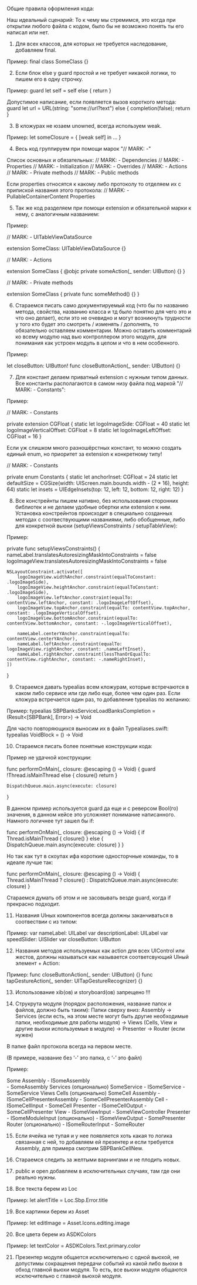 Общие правила оформления кода:

Наш идеальный сценарий:
То к чему мы стремимся, это когда при открытии любого файла с кодом, было бы не возможно понять ты его написал или нет.

1) Для всех классов, для которых не требуется наследование, добавляем final.

Пример:
final class SomeClass {}

2) Если блок else у guard простой и не требует никакой логики, то пишем его в одну строчку.

Пример:
guard let self = self else { return }

Допустимое написание, если появляется вызов короткого метода:
guard let url = URL(string: "some://url?text") else { completion(false); return }

3) В кложурах не юзаем unowned, всегда используем weak.

Пример:
let someClosure = { [weak self] in
    ...
}

4) Весь код группируем при помощи марок "// MARK: -"

Cписок основных и обязательных:
// MARK: - Dependencies
// MARK: - Properties
// MARK: - Initialization
// MARK: - Overrides
// MARK: - Actions
// MARK: - Private methods
// MARK: - Public methods

Если properties относятся к какому либо протоколу то отделяем их с припиской названия этого протокола:
// MARK: - PullableContainerContent Properties

5) Так же код разделяем при помощи extension и обязательной марки к нему, с аналогичным названием:

Пример:

// MARK: - UITableViewDataSource

extension SomeClass: UITableViewDataSource {}

// MARK: - Actions

extension SomeClass {
    @objc private someAction(_ sender: UIButton) {}
}

// MARK: - Private methods

extension SomeClass {
    private func someMethod() {}
}

6) Стараемся писать само документируемый код (что бы по названию метода, свойства, названию класса и тд было понятно для чего это и что оно делает), если это не очевидно и могут возникнуть трудности у того кто будет это смотреть / изменять / дополнять, то обязательно оставляем комментарии. Можно оставить комментарий ко всему модулю над вью контроллером этого модуля, для понимания как устроен модуль в целом и что в нем особенного.

Пример:

let closeButton: UIButton!
func closeButtonAction(_ sender: UIButton) {}

7) Для констант делаем приватный extension с нужным типом данных.
    Все константы располагаются в самом низу файла под маркой "// MARK: - Constants":
    
Пример:

// MARK: - Constants

private extension CGFloat {
    static let logoImageSide: CGFloat = 40
    static let logoImageVerticalOffset: CGFloat = 8
    static let logoImageLeftOffset: CGFloat = 16
}

Если уж слишком много разношёрстных констант, то можно создать единый enum, но приоритет за extension к конкретному типу!

// MARK: - Constants

private enum Constants {
    static let anchorInset: CGFloat = 24
    static let defaultSize = CGSize(width: UIScreen.main.bounds.width - (2 * 16), height: 64)
    static let insets = UIEdgeInsets(top: 12, left: 12, bottom: 12, right: 12)
}

8) Все констрейнты пишем нативно, без использования сторонних библиотек и не делаем удобные обертки или extension к ним.
    Установка констрейнтов происходит в специально созданных методах с соотвествующими названиями, либо обобщенные, либо
    для конкретной вьюхи (setupViewsConstraints / setupTableView):

Пример:

private func setupViewsConstraints() {
    nameLabel.translatesAutoresizingMaskIntoConstraints = false
    logoImageView.translatesAutoresizingMaskIntoConstraints = false

    NSLayoutConstraint.activate([
        logoImageView.widthAnchor.constraint(equalToConstant: .logoImageSide),
        logoImageView.heightAnchor.constraint(equalToConstant: .logoImageSide),
        logoImageView.leftAnchor.constraint(equalTo: contentView.leftAnchor, constant: .logoImageLeftOffset),
        logoImageView.topAnchor.constraint(equalTo: contentView.topAnchor, constant: .logoImageVerticalOffset),
        logoImageView.bottomAnchor.constraint(equalTo: contentView.bottomAnchor, constant: -.logoImageVerticalOffset),

        nameLabel.centerYAnchor.constraint(equalTo: contentView.centerYAnchor),
        nameLabel.leftAnchor.constraint(equalTo: logoImageView.rightAnchor, constant: .nameLeftInset),
        nameLabel.rightAnchor.constraint(lessThanOrEqualTo: contentView.rightAnchor, constant: -.nameRightInset),
    ])
}

9) Стараемся давать typealias всем кложурам, которые встречаются в каком либо сервисе или где либо еще, более чем один раз.
    Если кложура встречается один раз, то добавление typealias по желанию:

Пример:
typealias SBPBanksServiceLoadBanksCompletion = (Result<[SBPBank], Error>) -> Void

Для часто повторяющихся выносим их в файл Typealiases.swift:
typealias VoidBlock = () -> Void

10) Стараемся писать более понятные конструкции кода:

Пример не удачной конструкции:

func performOnMain(_ closure: @escaping () -> Void) {
    guard !Thread.isMainThread else {
        closure()
        return
    }

    DispatchQueue.main.async(execute: closure)
}

В данном пример используется guard да еще и с реверсом Bool(го) значения, в данном кейсе это усложняет понимание написанного.
Намного логичнее тут зашел бы if: 

func performOnMain(_ closure: @escaping () -> Void) {
    if Thread.isMainThread {
        closure()
    } else {
        DispatchQueue.main.async(execute: closure)
    }
}

Но так как тут в скоупах ифа короткие односторчные команды, то в идеале лучше так:

func performOnMain(_ closure: @escaping () -> Void) {
    Thread.isMainThread ? closure() : DispatchQueue.main.async(execute: closure)
}

Cтараемся думать об этом и не засовывать везде guard, когда if прекрасно подходит.

11) Названия UIных компонентов всегда должны заканчиваться в соотвествии с из типом:

Пример:
var nameLabel: UILabel
var descriptionLabel: UILabel
var speedSlider: UISlider
var closeButton: UIButton 

12) Названия методов используемых как action для всех UIControl или жестов, должны называться как называется соответсвующий
UIный элемент + Action:

Пример:
func closeButtonAction(_ sender: UIButton) {}
func tapGestureAction(_ sender: UITapGestureRecognizer) {}

13) Использование xib(ов) и storyboard(ов) запрещено !!!

14) Струкрута модуля (порядок расположения, название папок и файлов, должно быть таким):
 Папки сверху вниз: Assembly -> Services (если есть, на этом месте могут быть другие необходимые папки, необходимые для работы модуля) -> Views (Cells, View и другие вьюхи используемые в модуле) -> Presenter -> Router (если нужен)

В папке файл протокола всегда на первом месте.

(В примере, название без ‘-’ это папка, c ‘-’ это файл)

Пример:

Some
    Assembly
        - ISomeAssembly    
        - SomeAssembly
    Services (опционально)
        SomeService
            - ISomeService
            - SomeService
    Views
        Cells (опционально)
            SomeCell
                Assembly
                    - ISomeCellPresenterAssembly
                    - SomeCellPresenterAssembly
                Cell
                    - ISomeCellInput
                    - SomeCell
                Presenter
                    - ISomeCellOutput
                    - SomeCellPresenter
        View
            - ISomeViewInput
            - SomeViewController
    Presenter
        - ISomeModuleInput (опционально)
        - ISomeViewOutput
        - SomePresenter
    Router (опционально)
        - ISomeRouterInput
        - SomeRouter
        
15) Если ячейка не тупая и у нее появляется хоть какая то логика связанная с ней, то добавляем ей презентер и если требуется 
Assembly, для примера смотрим SBPBankCellNew.

16) Стараемся следить за желтыми варнингами и не плодить новых.

17) public и open добавляем в исключительных случаях, там где они реально нужны.

18) Все текста берем из Loc

Пример:
let alertTitle = Loc.Sbp.Error.title

19) Все картинки берем из Asset

Пример:
let editImage = Asset.Icons.editing.image

20) Все цвета берем из ASDKColors

Пример:
let textColor = ASDKColors.Text.primary.color

21) Презентер модуля общается исключительно с одной вьюхой, не допустимы сокращения передачи событий из какой либо
вьюхи в обход главной вьюхи модуля. То есть, все вьюхи модуля общаются исключительно с главной вьюхой модуля.
